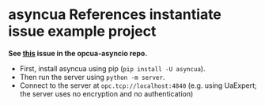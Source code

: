 # asyncua References instantiate issue example project

**See [this](https://github.com/FreeOpcUa/opcua-asyncio/issues/1691) issue in the opcua-asyncio repo.**

- First, install asyncua using pip (`pip install -U asyncua`).
- Then run the server using `python -m server`.
- Connect to the server at `opc.tcp://localhost:4840` (e.g. using UaExpert; the server uses no encryption and no authentication)
